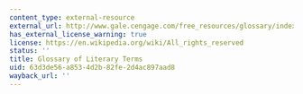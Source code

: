 ```yaml
---
content_type: external-resource
external_url: http://www.gale.cengage.com/free_resources/glossary/index.htm
has_external_license_warning: true
license: https://en.wikipedia.org/wiki/All_rights_reserved
status: ''
title: Glossary of Literary Terms
uid: 63d3de56-a853-4d2b-82fe-2d4ac897aad8
wayback_url: ''
---
```

